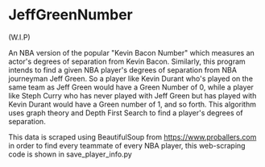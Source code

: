 # JeffGreenNumber
 
(W.I.P)

An NBA version of the popular "Kevin Bacon Number" which measures an actor's degrees of separation from Kevin Bacon. Similarly, this program intends to find a given NBA player's degrees of separation from NBA journeyman Jeff Green. So a player like Kevin Durant who's played on the same team as Jeff Green would have a Green Number of 0, while a player like Steph Curry who has never played with Jeff Green but has played with Kevin Durant would have a Green number of 1, and so forth. This algorithm uses graph theory and Depth First Search to find a player's degrees of separation.

This data is scraped using BeautifulSoup from https://www.proballers.com in order to find every teammate of every NBA player, this web-scraping code is shown in save_player_info.py
